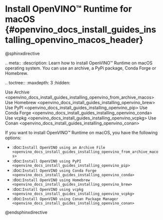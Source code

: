 # Install OpenVINO™ Runtime for macOS {#openvino_docs_install_guides_installing_openvino_macos_header}

@sphinxdirective

.. meta::
   :description: Learn how to install OpenVINO™ Runtime on macOS operating 
                 system. You can use an archive, a PyPi package, Conda Forge 
                 or Homebrew.


.. toctree::
   :maxdepth: 3
   :hidden:

   Use Archive <openvino_docs_install_guides_installing_openvino_from_archive_macos>
   Use Homebrew <openvino_docs_install_guides_installing_openvino_brew>
   Use PyPI <openvino_docs_install_guides_installing_openvino_pip>
   Use Conda Forge <openvino_docs_install_guides_installing_openvino_conda>
   Use vcpkg <openvino_docs_install_guides_installing_openvino_vcpkg>
   Use Conan <openvino_docs_install_guides_installing_openvino_conan>


If you want to install OpenVINO™ Runtime on macOS, you have the following options:


* :doc:`Install OpenVINO using an Archive File <openvino_docs_install_guides_installing_openvino_from_archive_macos>`
* :doc:`Install OpenVINO using PyPI <openvino_docs_install_guides_installing_openvino_pip>`
* :doc:`Install OpenVINO using Conda Forge <openvino_docs_install_guides_installing_openvino_conda>`
* :doc:`Install OpenVINO using Homebrew <openvino_docs_install_guides_installing_openvino_brew>`
* :doc:`Install OpenVINO using vcpkg <openvino_docs_install_guides_installing_openvino_vcpkg>`
* :doc:`Install OpenVINO using Conan Package Manager <openvino_docs_install_guides_installing_openvino_conan>`



@endsphinxdirective